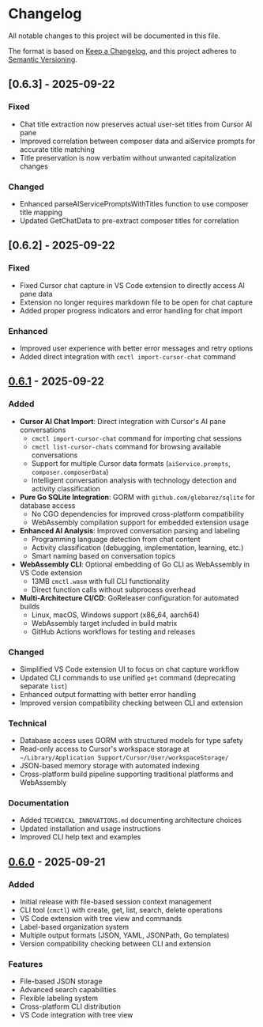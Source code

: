 # Changelog

All notable changes to this project will be documented in this file.

The format is based on [Keep a Changelog](https://keepachangelog.com/en/1.0.0/),
and this project adheres to [Semantic Versioning](https://semver.org/spec/v2.0.0.html).

## [0.6.3] - 2025-09-22

### Fixed
- Chat title extraction now preserves actual user-set titles from Cursor AI pane
- Improved correlation between composer data and aiService prompts for accurate title matching
- Title preservation is now verbatim without unwanted capitalization changes

### Changed
- Enhanced parseAIServicePromptsWithTitles function to use composer title mapping
- Updated GetChatData to pre-extract composer titles for correlation

## [0.6.2] - 2025-09-22

### Fixed
- Fixed Cursor chat capture in VS Code extension to directly access AI pane data
- Extension no longer requires markdown file to be open for chat capture
- Added proper progress indicators and error handling for chat import

### Enhanced
- Improved user experience with better error messages and retry options
- Added direct integration with `cmctl import-cursor-chat` command

## [0.6.1] - 2025-09-22

### Added
- **Cursor AI Chat Import**: Direct integration with Cursor's AI pane conversations
  - `cmctl import-cursor-chat` command for importing chat sessions
  - `cmctl list-cursor-chats` command for browsing available conversations
  - Support for multiple Cursor data formats (`aiService.prompts`, `composer.composerData`)
  - Intelligent conversation analysis with technology detection and activity classification
- **Pure Go SQLite Integration**: GORM with `github.com/glebarez/sqlite` for database access
  - No CGO dependencies for improved cross-platform compatibility
  - WebAssembly compilation support for embedded extension usage
- **Enhanced AI Analysis**: Improved conversation parsing and labeling
  - Programming language detection from chat content
  - Activity classification (debugging, implementation, learning, etc.)
  - Smart naming based on conversation topics
- **WebAssembly CLI**: Optional embedding of Go CLI as WebAssembly in VS Code extension
  - 13MB `cmctl.wasm` with full CLI functionality
  - Direct function calls without subprocess overhead
- **Multi-Architecture CI/CD**: GoReleaser configuration for automated builds
  - Linux, macOS, Windows support (x86_64, aarch64)
  - WebAssembly target included in build matrix
  - GitHub Actions workflows for testing and releases

### Changed
- Simplified VS Code extension UI to focus on chat capture workflow
- Updated CLI commands to use unified `get` command (deprecating separate `list`)
- Enhanced output formatting with better error handling
- Improved version compatibility checking between CLI and extension

### Technical
- Database access uses GORM with structured models for type safety
- Read-only access to Cursor's workspace storage at `~/Library/Application Support/Cursor/User/workspaceStorage/`
- JSON-based memory storage with automated indexing
- Cross-platform build pipeline supporting traditional platforms and WebAssembly

### Documentation
- Added `TECHNICAL_INNOVATIONS.md` documenting architecture choices
- Updated installation and usage instructions
- Improved CLI help text and examples

## [0.6.0] - 2025-09-21

### Added
- Initial release with file-based session context management
- CLI tool (`cmctl`) with create, get, list, search, delete operations
- VS Code extension with tree view and commands
- Label-based organization system
- Multiple output formats (JSON, YAML, JSONPath, Go templates)
- Version compatibility checking between CLI and extension

### Features
- File-based JSON storage
- Advanced search capabilities
- Flexible labeling system
- Cross-platform CLI distribution
- VS Code integration with tree view

[0.6.1]: https://github.com/cloudygreybeard/contextmemory/compare/v0.6.0...v0.6.1
[0.6.0]: https://github.com/cloudygreybeard/contextmemory/releases/tag/v0.6.0

